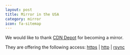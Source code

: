 ```yaml
---
layout: post
title: Mirror in the USA
category: mirror
icon: fa-sitemap
---
```


We would like to thank [CDN Depot](http://mirrors.cdndepo.com/) for becoming a mirror.

They are offering the following access: [https](https://blackarch.cdndepo.com/) | [http](http://blackarch.cdndepo.com/) | [rsync](rsync://blackarch.cdndepo.com/)